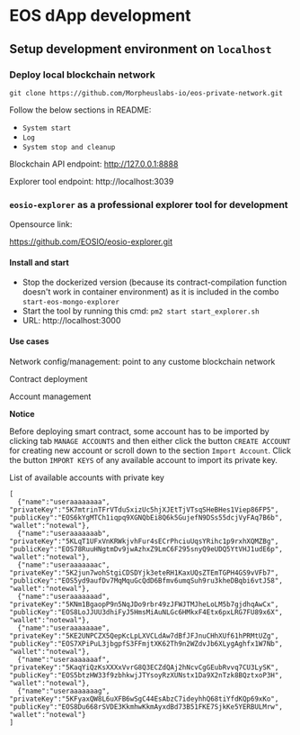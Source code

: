 # EOS dApp development

## Setup development environment on `localhost`

### Deploy local blockchain network

`git clone https://github.com/Morpheuslabs-io/eos-private-network.git`

Follow the below sections in README:
  - `System start`
  - `Log`
  - `System stop and cleanup`

Blockchain API endpoint: http://127.0.0.1:8888

Explorer tool endpoint: http://localhost:3039

### `eosio-explorer` as a professional explorer tool for development

Opensource link:

https://github.com/EOSIO/eosio-explorer.git

#### Install and start

  - Stop the dockerized version (because its contract-compilation function doesn't work in container environment) as it is included in the combo `start-eos-mongo-explorer`
  - Start the tool by running this cmd: `pm2 start start_explorer.sh`
  - URL: http://localhost:3000

#### Use cases

Network config/management: point to any custome blockchain network

Contract deployment

Account management

**Notice**

Before deploying smart contract, some account has to be imported by clicking tab `MANAGE ACCOUNTS` and then either click the button `CREATE ACCOUNT` for creating new account or scroll down to the section `Import Account`. Click the button `IMPORT KEYS` of any available account to import its private key.

List of available accounts with private key

```
[
  {"name":"useraaaaaaaa", "privateKey":"5K7mtrinTFrVTduSxizUc5hjXJEtTjVTsqSHeBHes1Viep86FP5", "publicKey":"EOS6kYgMTCh1iqpq9XGNQbEi8Q6k5GujefN9DSs55dcjVyFAq7B6b", "wallet":"notewal"},
  {"name":"useraaaaaaab", "privateKey":"5KLqT1UFxVnKRWkjvhFur4sECrPhciuUqsYRihc1p9rxhXQMZBg", "publicKey":"EOS78RuuHNgtmDv9jwAzhxZ9LmC6F295snyQ9eUDQ5YtVHJ1udE6p", "wallet":"notewal"},
  {"name":"useraaaaaaac", "privateKey":"5K2jun7wohStgiCDSDYjk3eteRH1KaxUQsZTEmTGPH4GS9vVFb7", "publicKey":"EOS5yd9aufDv7MqMquGcQdD6Bfmv6umqSuh9ru3kheDBqbi6vtJ58", "wallet":"notewal"},
  {"name":"useraaaaaaad", "privateKey":"5KNm1BgaopP9n5NqJDo9rbr49zJFWJTMJheLoLM5b7gjdhqAwCx", "publicKey":"EOS8LoJJUU3dhiFyJ5HmsMiAuNLGc6HMkxF4Etx6pxLRG7FU89x6X", "wallet":"notewal"},
  {"name":"useraaaaaaae", "privateKey":"5KE2UNPCZX5QepKcLpLXVCLdAw7dBfJFJnuCHhXUf61hPRMtUZg", "publicKey":"EOS7XPiPuL3jbgpfS3FFmjtXK62Th9n2WZdvJb6XLygAghfx1W7Nb", "wallet":"notewal"},
  {"name":"useraaaaaaaf", "privateKey":"5KaqYiQzKsXXXxVvrG8Q3ECZdQAj2hNcvCgGEubRvvq7CU3LySK", "publicKey":"EOS5btzHW33f9zbhkwjJTYsoyRzXUNstx1Da9X2nTzk8BQztxoP3H", "wallet":"notewal"},
  {"name":"useraaaaaaag", "privateKey":"5KFyaxQW8L6uXFB6wSgC44EsAbzC7ideyhhQ68tiYfdKQp69xKo", "publicKey":"EOS8Du668rSVDE3KkmhwKkmAyxdBd73B51FKE7SjkKe5YERBULMrw", "wallet":"notewal"}
]
```




